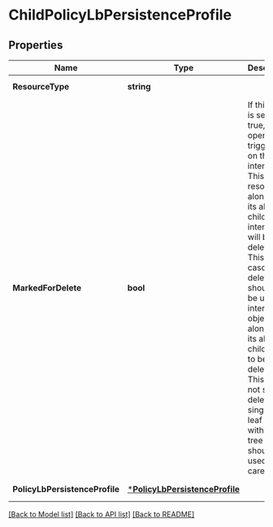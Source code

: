 # ChildPolicyLbPersistenceProfile

## Properties
Name | Type | Description | Notes
------------ | ------------- | ------------- | -------------
**ResourceType** | **string** |  | [default to null]
**MarkedForDelete** | **bool** | If this field is set to true, delete operation is triggered on the intent tree. This resource along with its all children in intent tree will be deleted. This is a cascade delete and should only be used if intent object along with its all children are to be deleted. This does not support deletion of single non-leaf node within the tree and should be used carefully.  | [optional] [default to false]
**PolicyLbPersistenceProfile** | [***PolicyLbPersistenceProfile**](PolicyLbPersistenceProfile.md) |  | [default to null]

[[Back to Model list]](../README.md#documentation-for-models) [[Back to API list]](../README.md#documentation-for-api-endpoints) [[Back to README]](../README.md)

